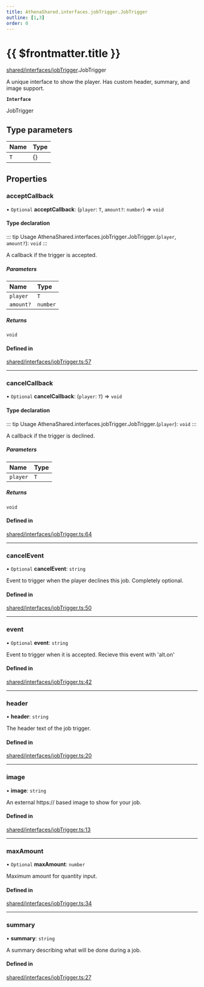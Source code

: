 ```yaml
---
title: AthenaShared.interfaces.jobTrigger.JobTrigger
outline: [1,3]
order: 0
---
```


# {{ $frontmatter.title }}


[shared/interfaces/jobTrigger](../modules/shared_interfaces_jobTrigger.md).JobTrigger

A unique interface to show the player.
Has custom header, summary, and image support.

**`Interface`**

JobTrigger

## Type parameters

| Name | Type |
| :------ | :------ |
| `T` | {} |

## Properties

### acceptCallback

• `Optional` **acceptCallback**: (`player`: `T`, `amount?`: `number`) => `void`

#### Type declaration

::: tip Usage
AthenaShared.interfaces.jobTrigger.JobTrigger.(`player`, `amount?`): `void`
:::

A callback if the trigger is accepted.

##### Parameters

| Name | Type |
| :------ | :------ |
| `player` | `T` |
| `amount?` | `number` |

##### Returns

`void`

#### Defined in

[shared/interfaces/jobTrigger.ts:57](https://github.com/Stuyk/altv-athena/blob/6c506bf/src/core/shared/interfaces/jobTrigger.ts#L57)

___

### cancelCallback

• `Optional` **cancelCallback**: (`player`: `T`) => `void`

#### Type declaration

::: tip Usage
AthenaShared.interfaces.jobTrigger.JobTrigger.(`player`): `void`
:::

A callback if the trigger is declined.

##### Parameters

| Name | Type |
| :------ | :------ |
| `player` | `T` |

##### Returns

`void`

#### Defined in

[shared/interfaces/jobTrigger.ts:64](https://github.com/Stuyk/altv-athena/blob/6c506bf/src/core/shared/interfaces/jobTrigger.ts#L64)

___

### cancelEvent

• `Optional` **cancelEvent**: `string`

Event to trigger when the player declines this job.
Completely optional.

#### Defined in

[shared/interfaces/jobTrigger.ts:50](https://github.com/Stuyk/altv-athena/blob/6c506bf/src/core/shared/interfaces/jobTrigger.ts#L50)

___

### event

• `Optional` **event**: `string`

Event to trigger when it is accepted.
Recieve this event with 'alt.on'

#### Defined in

[shared/interfaces/jobTrigger.ts:42](https://github.com/Stuyk/altv-athena/blob/6c506bf/src/core/shared/interfaces/jobTrigger.ts#L42)

___

### header

• **header**: `string`

The header text of the job trigger.

#### Defined in

[shared/interfaces/jobTrigger.ts:20](https://github.com/Stuyk/altv-athena/blob/6c506bf/src/core/shared/interfaces/jobTrigger.ts#L20)

___

### image

• **image**: `string`

An external https:// based image to show for your job.

#### Defined in

[shared/interfaces/jobTrigger.ts:13](https://github.com/Stuyk/altv-athena/blob/6c506bf/src/core/shared/interfaces/jobTrigger.ts#L13)

___

### maxAmount

• `Optional` **maxAmount**: `number`

Maximum amount for quantity input.

#### Defined in

[shared/interfaces/jobTrigger.ts:34](https://github.com/Stuyk/altv-athena/blob/6c506bf/src/core/shared/interfaces/jobTrigger.ts#L34)

___

### summary

• **summary**: `string`

A summary describing what will be done during a job.

#### Defined in

[shared/interfaces/jobTrigger.ts:27](https://github.com/Stuyk/altv-athena/blob/6c506bf/src/core/shared/interfaces/jobTrigger.ts#L27)
